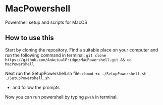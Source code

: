 # MacPowershell
Powershell setup and scripts for MacOS

## How to use this
Start by cloning the repository.
Find a suitable place on your computer and run the following command in terminal:
`git clone https://github.com/AnActualFridge/MacPowershell.git && cd MacPowershell`

Next run the SetupPowershell.sh file:
`chmod +x ./SetupPowershell.sh`
`./SetupPowershell.sh`
- and follow the prompts

Now you can run powershell by typing `pwsh` in terminal.
